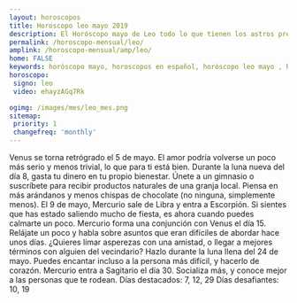 ```yaml
---
layout: horoscopos
title: Horoscopo leo mayo 2019
description: El Horóscopo mayo de Leo todo lo que tienen los astros preparados para este mes, amor, trabajo, familia. Todo sobre astrologia, tarot, predicciones. Horoscopo gratis en español, predicciones y astrología.
permalink: /horoscopo-mensual/leo/
amplink: /horoscopo-mensual/amp/leo/
home: FALSE
keywords: horóscopo mayo, horoscopos en español, horóscopo leo mayo , horóscopo esperanza gracia, horoscop, horóscopos gratis, horoscopo leo, Tarot, Astrologia, Zodíaco, leo, horoscopo gratis, horoscopo del mes 
horoscopo:
 signo: leo
 video: ehayzAGq7Rk

ogimg: /images/mes/leo_mes.png
sitemap:
 priority: 1
 changefreq: 'monthly'
---
```



Venus se torna retrógrado el 5 de mayo. El amor podría volverse un poco más serio y menos trivial, lo que para ti está bien. 
Durante la luna nueva del día 8, gasta tu dinero en tu propio bienestar. Únete a un gimnasio o suscríbete para recibir productos naturales de una granja local. Piensa en más arándanos y menos chispas de chocolate (no ninguna, simplemente menos). 
El 9 de mayo, Mercurio sale de Libra y entra a Escorpión. Si sientes que has estado saliendo mucho de fiesta, es ahora cuando puedes calmarte un poco. 
Mercurio forma una conjunción con Venus el día 15. Relájate un poco y habla sobre asuntos que eran difíciles de abordar hace unos días. 
¿Quieres limar asperezas con una amistad, o llegar a mejores términos con alguien del vecindario? Hazlo durante la luna llena del 24 de mayo. Puedes encantar incluso a la persona más difícil, y hacerlo de corazón. 
Mercurio entra a Sagitario el día 30. Socializa más, y conoce mejor a las personas que te rodean. 
Días destacados: 7, 12, 29
Días desafiantes: 10, 19